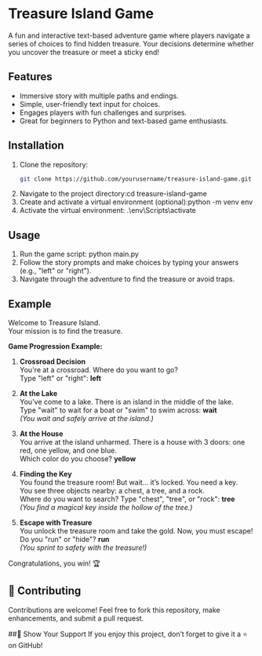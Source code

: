 
# Treasure Island Game
A fun and interactive text-based adventure game where players navigate a series of choices to find hidden treasure. Your decisions determine whether you uncover the treasure or meet a sticky end!

## Features
- Immersive story with multiple paths and endings.
- Simple, user-friendly text input for choices.
- Engages players with fun challenges and surprises.
- Great for beginners to Python and text-based game enthusiasts.

## Installation
1. Clone the repository:
   ```bash
   git clone https://github.com/yourusername/treasure-island-game.git
2. Navigate to the project directory:cd treasure-island-game
3. Create and activate a virtual environment (optional):python -m venv env
4. Activate the virtual environment: .\env\Scripts\activate

## Usage
1. Run the game script: python main.py
2. Follow the story prompts and make choices by typing your answers (e.g., "left" or "right").
3. Navigate through the adventure to find the treasure or avoid traps.

## Example
Welcome to Treasure Island.  
Your mission is to find the treasure.

**Game Progression Example:**

1. **Crossroad Decision**  
   You're at a crossroad. Where do you want to go?  
   Type "left" or "right": **left**

2. **At the Lake**  
   You've come to a lake. There is an island in the middle of the lake.  
   Type "wait" to wait for a boat or "swim" to swim across: **wait**  
   *(You wait and safely arrive at the island.)*

3. **At the House**  
   You arrive at the island unharmed. There is a house with 3 doors: one red, one yellow, and one blue.  
   Which color do you choose? **yellow**

4. **Finding the Key**  
   You found the treasure room! But wait… it’s locked. You need a key.  
   You see three objects nearby: a chest, a tree, and a rock.  
   Where do you want to search? Type "chest", "tree", or "rock": **tree**  
   *(You find a magical key inside the hollow of the tree.)*

5. **Escape with Treasure**  
   You unlock the treasure room and take the gold. Now, you must escape!  
   Do you "run" or "hide"? **run**  
   *(You sprint to safety with the treasure!)*  

Congratulations, you win! 🏆


## 🤝 Contributing
Contributions are welcome! Feel free to fork this repository, make enhancements, and submit a pull request.

##🌟 Show Your Support
If you enjoy this project, don’t forget to give it a ⭐ on GitHub!


